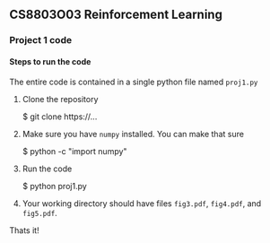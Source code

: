 ## CS8803O03 Reinforcement Learning
### Project 1 code

#### Steps to run the code

The entire code is contained in a single python file named `proj1.py`

1. Clone the repository

    $ git clone https://...

2. Make sure you have `numpy` installed. You can make that sure 

    $ python -c "import numpy"

3. Run the code

    $ python proj1.py

4. Your working directory should have files `fig3.pdf`, `fig4.pdf`, and 
`fig5.pdf`. 

Thats it!